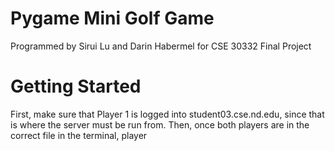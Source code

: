 Pygame Mini Golf Game
=====================
Programmed by Sirui Lu and Darin Habermel for CSE 30332 Final Project


Getting Started
===============
First, make sure that Player 1 is logged into student03.cse.nd.edu, since that is where the server must be run from. Then, once both players are in the correct file in the terminal, player











